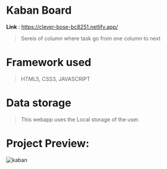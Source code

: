 # Kaban Board 

**Link** : https://clever-bose-bc8251.netlify.app/

> Sereis of column where task go from one column to next

# Framework used 

> HTML5, CSS3, JAVASCRIPT

# Data storage

> This webapp uses the Local storage of the user.

# Project Preview:

![kaban](https://user-images.githubusercontent.com/57112545/113485448-241bb680-94cb-11eb-8062-ec50c84201c3.png)
